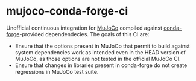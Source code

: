 # mujoco-conda-forge-ci

Unofficial continuous integration for [MuJoCo](https://mujoco.org/) compiled against [conda-forge](https://conda-forge.org/)-provided dependendecies. 
The goals of this CI are:
* Ensure that the options present in MuJoCo that permit to build against system dependencies work as intended even in the HEAD version of MuJoCo, as those options are not tested in the official MuJoCo CI.
* Ensure that changes in libraries present in conda-forge do not create regressions in MuJoCo test suite.
